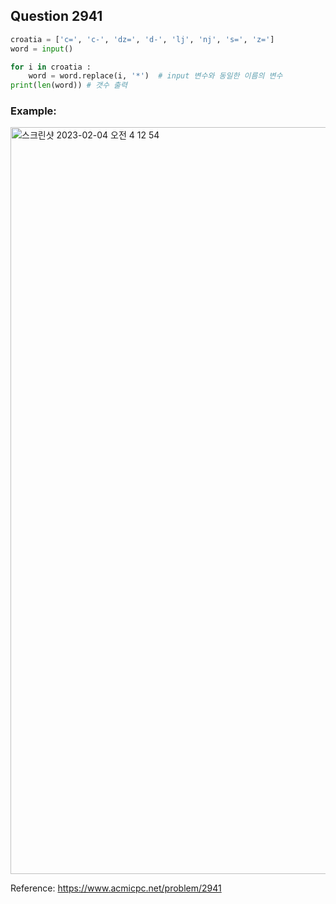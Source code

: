 ## Question 2941


```python 3
croatia = ['c=', 'c-', 'dz=', 'd-', 'lj', 'nj', 's=', 'z=']
word = input()

for i in croatia :
    word = word.replace(i, '*')  # input 변수와 동일한 이름의 변수
print(len(word)) # 갯수 출력

```


### Example:
<img width="1195" alt="스크린샷 2023-02-04 오전 4 12 54" src="https://user-images.githubusercontent.com/107760647/216687563-5feaeae8-d79e-47f0-8c3b-95e3633e9416.png">


Reference:
https://www.acmicpc.net/problem/2941
